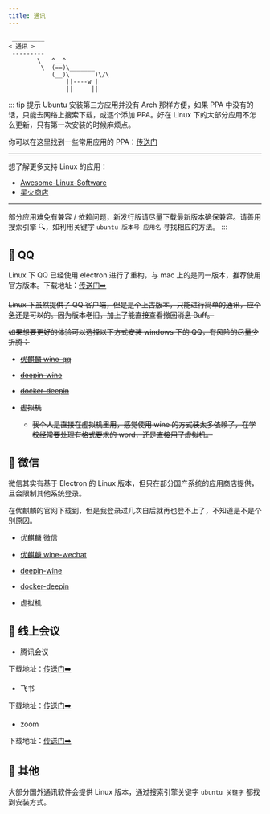 ```yaml
---
title: 通讯
---
```




```:no-line-numbers
 _________
< 通讯 >
 ---------
        \   ^__^
         \  (==)\_______
            (__)\       )\/\
                ||----w |
                ||     ||
```

::: tip  提示
Ubuntu 安装第三方应用并没有 Arch 那样方便，如果 PPA 中没有的话，只能去网络上搜索下载，或逐个添加 PPA。好在 Linux 下的大部分应用不怎么更新，只有第一次安装的时候麻烦点。

你可以在这里找到一些常用应用的 PPA：[传送门](https://www.ubuntuupdates.org/ppas)

---

想了解更多支持 Linux 的应用：
- [Awesome-Linux-Software](https://github.com/luong-komorebi/Awesome-Linux-Software/blob/master/README_zh-CN.md)
- [星火商店](https://www.spark-app.store/)

---

部分应用难免有兼容 / 依赖问题，新发行版请尽量下载最新版本确保兼容。请善用搜索引擎 🔍，如利用关键字 `ubuntu 版本号 应用名` 寻找相应的方法。
:::




## 🥯 QQ

Linux 下 QQ 已经使用 electron 进行了重构，与 mac 上的是同一版本，推荐使用官方版本。下载地址：[传送门➡️](https://im.qq.com/linuxqq/index.html)

~~Linux 下虽然提供了 QQ 客户端，但是是个上古版本，只能进行简单的通讯，应个急还是可以的。因为版本老旧，加上了能直接查看撤回消息 Buff。~~



~~如果想要更好的体验可以选择以下方式安装 windows 下的 QQ，有风险的尽量少折腾：~~

- ~~[优麒麟 wine-qq](https://www.ubuntukylin.com/applications/107-cn.html)~~

- ~~[deepin-wine](https://github.com/zq1997/deepin-wine)~~

- ~~[docker-deepin](https://github.com/ygcaicn/docker-deepin)~~


- ~~虚拟机~~
  - ~~我个人是直接在虚拟机里用，感觉使用 wine 的方式装太多依赖了，在学校经常要处理有格式要求的 word，还是直接用了虚拟机。~~

## 🥞 微信

微信其实有基于 Electron 的 Linux 版本，但只在部分国产系统的应用商店提供，且会限制其他系统登录。

在优麒麟的官网下载到，但是我登录过几次自后就再也登不上了，不知道是不是个别原因。

- [优麒麟 微信](https://www.ubuntukylin.com/applications/106-cn.html)

- [优麒麟 wine-wechat](https://www.ubuntukylin.com/applications/119-cn.html)

- [deepin-wine](https://github.com/zq1997/deepin-wine)

- [docker-deepin](https://github.com/ygcaicn/docker-deepin)

- 虚拟机



## 🧇 线上会议

- 腾讯会议

下载地址：[传送门➡️](https://meeting.tencent.com/download-center.html)

- 飞书

下载地址：[传送门➡️](https://www.feishu.cn/download)

- zoom

下载地址：[传送门➡️](https://zoom.us/download?os=linux)


## 🧀 其他

大部分国外通讯软件会提供 Linux 版本，通过搜索引擎关键字 `ubuntu 关键字` 都找到安装方式。

